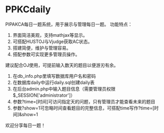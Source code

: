 # PPKCdaily
PIPAKCA每日一题系统，用于展示与管理每日一题。
功能特点：
1. 界面简洁美观，支持mathjax等显示。
2. 可搭配HUSTOJ与Vjudge获取AC状态。
3. 搭建简便，维护与管理容易。
4. 搭配参数可实现更多管理员操作。

建议配合OJ使用，可提前输入数天的题目以便游刃有余。

1. 在db_info.php里填写数据库用户名和密码
2. 在数据库daily中运行daily.sql创建daily表
3. 在后台admin.php中输入题目信息（需要管理员权限$_SESSION['administrator']）
4. 参数?time=[时间]可访问指定天的问题，只有管理员才能查看未来的题目
5. 参数?show=1可忽略时间查看题目的完整信息，可搭配time写作?time=[时间]&show=1

欢迎分享每日一题！